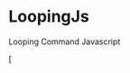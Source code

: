 # LoopingJs
Looping Command Javascript

<sunmarry>
[ <a href="https://profile-counter.glitch.me/Infoonlygit/count.svg" ]
